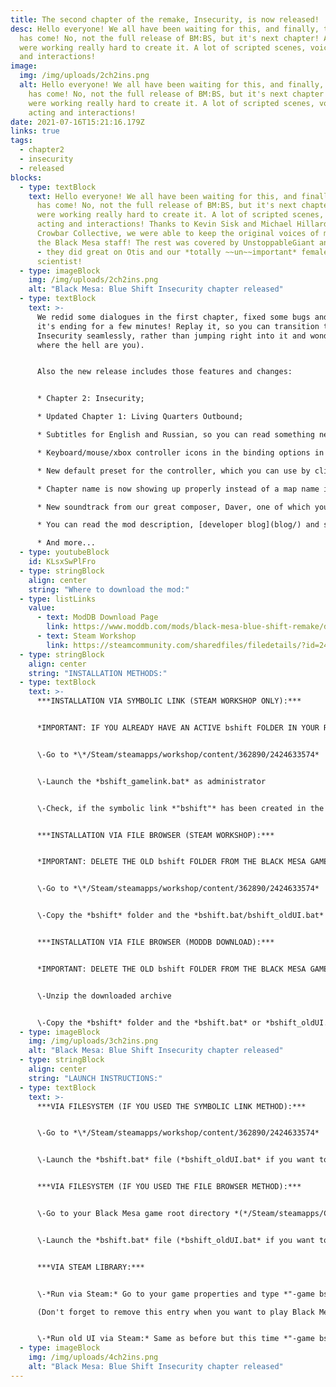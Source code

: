 ```yaml
---
title: The second chapter of the remake, Insecurity, is now released!
desc: Hello everyone! We all have been waiting for this, and finally, this day
  has come! No, not the full release of BM:BS, but it's next chapter! And we
  were working really hard to create it. A lot of scripted scenes, voice acting
  and interactions!
image:
  img: /img/uploads/2ch2ins.png
  alt: Hello everyone! We all have been waiting for this, and finally, this day
    has come! No, not the full release of BM:BS, but it's next chapter! And we
    were working really hard to create it. A lot of scripted scenes, voice
    acting and interactions!
date: 2021-07-16T15:21:16.179Z
links: true
tags:
  - chapter2
  - insecurity
  - released
blocks:
  - type: textBlock
    text: Hello everyone! We all have been waiting for this, and finally, this day
      has come! No, not the full release of BM:BS, but it's next chapter! And we
      were working really hard to create it. A lot of scripted scenes, voice
      acting and interactions! Thanks to Kevin Sisk and Michael Hillard from
      Crowbar Collective, we were able to keep the original voices of most of
      the Black Mesa staff! The rest was covered by UnstoppableGiant and bONES!!
      - they did great on Otis and our *totally ~~un~~important* female
      scientist!
  - type: imageBlock
    img: /img/uploads/2ch2ins.png
    alt: "Black Mesa: Blue Shift Insecurity chapter released"
  - type: textBlock
    text: >-
      We redid some dialogues in the first chapter, fixed some bugs and extended
      it's ending for a few minutes! Replay it, so you can transition to the
      Insecurity seamlessly, rather than jumping right into it and wondering
      where the hell are you).


      Also the new release includes those features and changes:


      * Chapter 2: Insecurity;

      * Updated Chapter 1: Living Quarters Outbound;

      * Subtitles for English and Russian, so you can read something new while playing;

      * Keyboard/mouse/xbox controller icons in the binding options in the new UI;

      * New default preset for the controller, which you can use by clicking on the new button in the bindings options in the new UI (when applying controller preset, it unbinds all the keyboard bindings for the HUD hints to show up the right icons, and vice versa);

      * Chapter name is now showing up properly instead of a map name in saves;

      * New soundtrack from our great composer, Daver, one of which you can hear down there;

      * You can read the mod description, [developer blog](blog/) and see the people involved in the development of this remake in the last two tabs in the new UI;

      * And more...
  - type: youtubeBlock
    id: KLsxSwPlFro
  - type: stringBlock
    align: center
    string: "Where to download the mod:"
  - type: listLinks
    value:
      - text: ModDB Download Page
        link: https://www.moddb.com/mods/black-mesa-blue-shift-remake/downloads/black-mesa-blue-shift-chapters-1-2#downloadsform
      - text: Steam Workshop
        link: https://steamcommunity.com/sharedfiles/filedetails/?id=2424633574
  - type: stringBlock
    align: center
    string: "INSTALLATION METHODS:"
  - type: textBlock
    text: >-
      ***INSTALLATION VIA SYMBOLIC LINK (STEAM WORKSHOP ONLY):***


      *IMPORTANT: IF YOU ALREADY HAVE AN ACTIVE bshift FOLDER IN YOUR ROOT DIRECTORY, YOU HAVE TO DELETE IT OR OTHERWHISE THE SYMBOLIC LINK MIGHT FAIL TO CREATE!*


      \-Go to *\*/Steam/steamapps/workshop/content/362890/2424633574*


      \-Launch the *bshift_gamelink.bat* as administrator


      \-Check, if the symbolic link *"bshift"* has been created in the Black Mesa root directory *(*/Steam/Steamapps/Common/Black Mesa)*


      ***INSTALLATION VIA FILE BROWSER (STEAM WORKSHOP):***


      *IMPORTANT: DELETE THE OLD bshift FOLDER FROM THE BLACK MESA GAME ROOT DIRECTORY BEFORE COPYING THE NEW ONE OR YOU'LL FACE SOME ISSUES.*


      \-Go to *\*/Steam/steamapps/workshop/content/362890/2424633574*


      \-Copy the *bshift* folder and the *bshift.bat/bshift_oldUI.bat* into your Black Mesa game root directory *(*/Steam/steamapps/Common/Black Mesa/)*


      ***INSTALLATION VIA FILE BROWSER (MODDB DOWNLOAD):***


      *IMPORTANT: DELETE THE OLD bshift FOLDER FROM THE BLACK MESA GAME ROOT DIRECTORY BEFORE COPYING THE NEW ONE OR YOU'LL FACE SOME ISSUES.*


      \-Unzip the downloaded archive


      \-Copy the *bshift* folder and the *bshift.bat* or *bshift_oldUI.bat* into your Black Mesa game root directory *(*/Steam/Steamapps/Common/Black Mesa/)*
  - type: imageBlock
    img: /img/uploads/3ch2ins.png
    alt: "Black Mesa: Blue Shift Insecurity chapter released"
  - type: stringBlock
    align: center
    string: "LAUNCH INSTRUCTIONS:"
  - type: textBlock
    text: >-
      ***VIA FILESYSTEM (IF YOU USED THE SYMBOLIC LINK METHOD):***


      \-Go to *\*/Steam/steamapps/workshop/content/362890/2424633574*


      \-Launch the *bshift.bat* file (*bshift_oldUI.bat* if you want to play under the old UI)


      ***VIA FILESYSTEM (IF YOU USED THE FILE BROWSER METHOD):***


      \-Go to your Black Mesa game root directory *(*/Steam/steamapps/Common/Black Mesa/)*


      \-Launch the *bshift.bat* file (*bshift_oldUI.bat* if you want to play under the old UI)


      ***VIA STEAM LIBRARY:***


      \-*Run via Steam:* Go to your game properties and type *"-game bshift"* into your launch options.\

      (Don't forget to remove this entry when you want to play Black Mesa again.)


      \-*Run old UI via Steam:* Same as before but this time *"-game bshift -oldgameui"*
  - type: imageBlock
    img: /img/uploads/4ch2ins.png
    alt: "Black Mesa: Blue Shift Insecurity chapter released"
---
```

